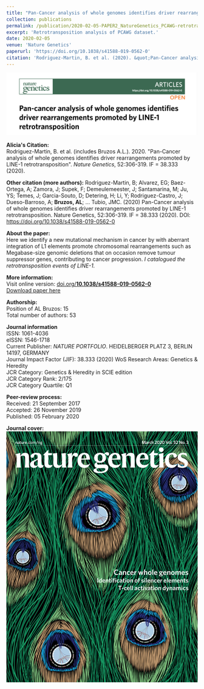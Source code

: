 ```yaml
---
title: "Pan-Cancer analysis of whole genomes identifies driver rearrangements promoted by LINE-1 retrotransposition"
collection: publications
permalink: /publication/2020-02-05-PAPER2_NatureGenetics_PCAWG-retrotransposition
excerpt: 'Retrotransposition analysis of PCAWG dataset.'
date: 2020-02-05
venue: 'Nature Genetics'
paperurl: 'https://doi.org/10.1038/s41588-019-0562-0'
citation: 'Rodriguez-Martin, B. et al. (2020). &quot;Pan-Cancer analysis of whole genomes identifies driver rearrangements promoted by LINE-1 retrotransposition.&quot; <i>Nature Genetics</i>. 52:306-319.'
---
```


<img src='/files/papers/2020-02-05-PAPER2_NatureGenetics-screenshot.png' /> 

**Alicia's Citation:**  
Rodriguez-Martin, B. et al. (includes Bruzos A.L.). 2020. "Pan-Cancer analysis of whole genomes identifies driver rearrangements promoted by LINE-1 retrotransposition". <i>Nature Genetics</i>, 52:306-319. IF = 38.333 (2020).

**Other citation (more authors):** 
Rodriguez-Martin, B; Alvarez, EG; Baez-Ortega, A; Zamora, J; Supek, F; Demeulemeester, J; Santamarina, M; Ju, YS; Temes, J; Garcia-Souto, D; Detering, H; Li, Y; Rodriguez-Castro, J; Dueso-Barroso, A; **Bruzos, AL**; … Tubio, JMC. (2020) Pan-Cancer analysis of whole genomes identifies driver rearrangements promoted by LINE-1 retrotransposition. Nature Genetics, 52:306-319. IF = 38.333 (2020). DOI: https://doi.org/10.1038/s41588-019-0562-0  

**About the paper:**  
Here we identify a new mutational mechanism in cancer by with aberrant integration of L1 elements promote chromosomal rearrangements such as Megabase-size genomic deletions that on occasion remove tumour suppressor genes, contributing to cancer progression. *I catalogued the retrotransposition events of LINE-1.*  

**More information:**  
Visit online version: [doi.org/**10.1038/s41588-019-0562-0**](https://doi.org/10.1038/s41588-019-0562-0)  
[Download paper here](https://ALBruzos.github.io/files/papers/2020-02-05-PAPER_NatureGenetics_PCAWG-retrotransposition.pdf)

**Authorship:**  
Position of AL Bruzos: 15  
Total number of authors: 53  

**Journal information**  
ISSN: 1061-4036  
eISSN: 1546-1718  
Current Publisher: *NATURE PORTFOLIO*. HEIDELBERGER PLATZ 3, BERLIN 14197, GERMANY  
Journal Impact Factor (JIF): 38.333 (2020) 
WoS Research Areas: Genetics & Heredity  
JCR Category: Genetics & Heredity in SCIE edition  
JCR Category Rank: 2/175  
JCR Category Quartile: Q1  

**Peer-review process:**  
Received: 21 September 2017  
Accepted: 26 November 2019  
Published: 05 February 2020   

**Journal cover:**  
<img src='/files/papers/2020-02-05-PAPER2_NatureGeneticsCover.jpg' width="526" height="659" />  

